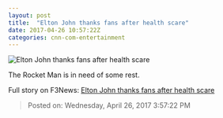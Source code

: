 ```yaml
---
layout: post
title:  "Elton John thanks fans after health scare"
date: 2017-04-26 10:57:22Z
categories: cnn-com-entertainment
---
```


![Elton John thanks fans after health scare](http://i2.cdn.cnn.com/cnnnext/dam/assets/170424162140-elton-john-super-tease.jpg)

The Rocket Man is in need of some rest.


Full story on F3News: [Elton John thanks fans after health scare](http://www.f3nws.com/n/sUSVrF)

> Posted on: Wednesday, April 26, 2017 3:57:22 PM
